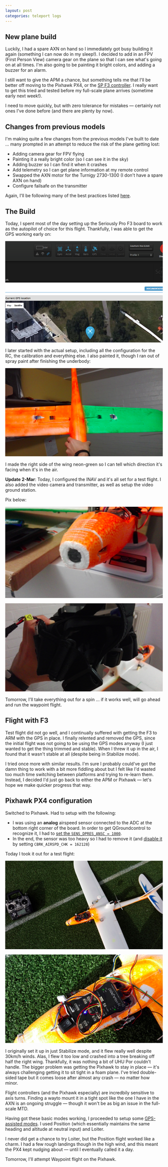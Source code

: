 ```yaml
---
layout: post
categories: teleport logs
---
```


## New plane build
Luckily, I had a spare AXN on hand so I immediately got busy building it again (something I can now do in my sleep!). I decided to add in an FPV (First Person View) camera gear on the plane so that I can see what's going on at all times. I'm also going to be painting it bright colors, and adding a buzzer for an alarm.

I still want to give the APM a chance, but something tells me that I'll be better off moving to the Pixhawk PX4, or the [SP F3 controller](http://seriouslypro.com/spracingf3). I really want to get this tried and tested before my full-scale plane arrives (sometime early next week!).

I need to move quickly, but with zero tolerance for mistakes &mdash; certainly not ones I've done before (and there are plenty by now).

## Changes from previous models
I'm making quite a few changes from the previous models I've built to date &hellip; many prompted in an attempt to reduce the risk of the plane getting lost:

- Adding camera gear for FPV flying
- Painting it a really bright color (so I can see it in the sky)
- Adding buzzer so I can find it when it crashes
- Add telemetry so I can get plane information at my remote control
- Swapped the AXN motor for the Turnigy 2730-1300 (I don't have a spare AXN on hand)
- Configure failsafe on the transmitter

Again, I'll be following many of the best practices listed [here](http://beta.ivc.no/wiki/index.php/AXN_Clouds_Fly_Setup).

## The Build
Today, I spent most of the day setting up the Seriously Pro F3 board to work as the autopilot of choice for this flight. Thankfully, I was able to get the GPS working early on:

![GPS working on SP F3](/assets/projects/teleport/inav-working-gps.png)

I later started with the actual setup, including all the configuration for the RC, the calibration and everything else. I also painted it, though I ran out of spray paint after finishing the underbody:

![Painted the plane body](/assets/projects/teleport/spray-painted-mini-body.png)

I made the right side of the wing neon-green so I can tell which direction it's facing when it's in the air.

**Update 2-Mar**: Today, I configured the INAV and it's all set for a test flight. I also added the video camera and transmitter, as well as setup the video ground station. 

Pix below:

![Mini FPV camera](/assets/projects/teleport/mini-fpv-camera.png)

![Mini FPV screen](/assets/projects/teleport/mini-fpv-screen.png)

Tomorrow, I'll take everything out for a spin &hellip; if it works well, will go ahead and run the waypoint flight.

## Flight with F3

Test flight did not go well, and I continually suffered with getting the F3 to ARM with the GPS in place. I finally relented and removed the GPS, since the initial flight was not going to be using the GPS modes anyway (I just wanted to get the thing trimmed and stable). When I threw it up in the air, I found that it wasn't stable at all (despite being in Stabilize mode). 

I tried once more with similar results. I'm sure I probably could've got the damn thing to work with a bit more fiddling about but I felt like I'd wasted too much time switching between platforms and trying to re-learn them. Instead, I decided I'd just go back to either the APM or Pixhawk &mdash; let's hope we make quicker progress that way.

## Pixhawk PX4 configuration

Switched to Pixhawk. Had to setup with the following:

- I was using an **analog** airspeed sensor connected to the ADC at the bottom right corner of the board. In order to get QGroundcontrol to recognize it, I had to [set the `SENS_DPRES_ANSC = 1000`](https://pixhawk.org/help/aspd).
- In the end, the sensor was too heavy so I had to remove it (and [disable it](https://pixhawk.org/firmware/parameters#circuit_breaker) by setting `CBRK_AIRSPD_CHK = 162128`)

Today I took it out for a test flight:

![Pixhawk flight ready](/assets/projects/teleport/pixhawk-flight-attempt-1.png)

![Pixhawk flight ready](/assets/projects/teleport/pixhawk-flight.png)

I originally set it up in just Stabilize mode, and it flew really well despite 30km/h winds. Alas, I flew it too low and crashed into a tree breaking off half the right wing. Thankfully, it was nothing a bit of UHU Por couldn't handle. The bigger problem was getting the Pixhawk to stay in place &mdash; it's always challenging getting it to sit tight in a foam plane. I've tried double-sided tape but it comes loose after almost any crash &mdash; no matter how minor.

Flight controllers (and the Pixhawk especially) are incredbily sensitive to axis turns. Finding a wayto mount it in a tight spot like the one I have in the AXN is an ongoing struggle &mdash; though it won't be as big an issue in the full-scale MTD.

Having got these basic modes working, I proceeded to setup some [GPS-assisted modes](https://dev.px4.io/concept-flight-modes.html#flight-mode-quick-summary). I used Position (which essentially maintains the same heading and altitude at neutral input) and Loiter.

I never did get a chance to try Loiter, but the Position flight worked like a charm. I had a few rough landings though in the high wind, and this meant the PX4 kept nudging about &mdash; until I eventually called it a day.

Tomorrow, I'll attempt Waypoint flight on the Pixhawk.
